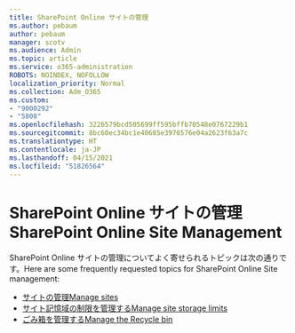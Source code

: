 ```yaml
---
title: SharePoint Online サイトの管理
ms.author: pebaum
author: pebaum
manager: scotv
ms.audience: Admin
ms.topic: article
ms.service: o365-administration
ROBOTS: NOINDEX, NOFOLLOW
localization_priority: Normal
ms.collection: Adm_O365
ms.custom:
- "9000292"
- "5808"
ms.openlocfilehash: 3226579bcd505699ff595bffb70548e0767229b1
ms.sourcegitcommit: 8bc60ec34bc1e40685e3976576e04a2623f63a7c
ms.translationtype: HT
ms.contentlocale: ja-JP
ms.lasthandoff: 04/15/2021
ms.locfileid: "51826564"
---
```

# <a name="sharepoint-online-site-management"></a><span data-ttu-id="e1945-102">SharePoint Online サイトの管理</span><span class="sxs-lookup"><span data-stu-id="e1945-102">SharePoint Online Site Management</span></span>

<span data-ttu-id="e1945-103">SharePoint Online サイトの管理についてよく寄せられるトピックは次の通りです。</span><span class="sxs-lookup"><span data-stu-id="e1945-103">Here are some frequently requested topics for SharePoint Online Site management:</span></span>

- [<span data-ttu-id="e1945-104">サイトの管理</span><span class="sxs-lookup"><span data-stu-id="e1945-104">Manage sites</span></span>](https://docs.microsoft.com/sharepoint/manage-sites-in-new-admin-center)
- [<span data-ttu-id="e1945-105">サイト記憶域の制限を管理する</span><span class="sxs-lookup"><span data-stu-id="e1945-105">Manage site storage limits</span></span>](https://docs.microsoft.com/sharepoint/manage-site-collection-storage-limits)
- [<span data-ttu-id="e1945-106">ごみ箱を管理する</span><span class="sxs-lookup"><span data-stu-id="e1945-106">Manage the Recycle bin</span></span>](https://support.microsoft.com/office/8a6c2198-910e-42dc-9a9c-bc5bc4f327da)